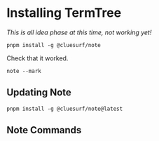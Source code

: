# Installing TermTree

_This is all idea phase at this time, not working yet!_

```
pnpm install -g @cluesurf/note
```

Check that it worked.

```
note --mark
```

## Updating Note

```
pnpm install -g @cluesurf/note@latest
```

## Note Commands
